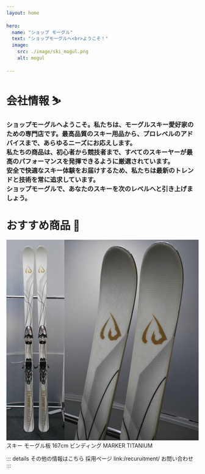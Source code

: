 ```yaml
---
layout: home

hero:
  name: "ショップ モーグル"
  text: "ショップモーグルへ<br>ようこそ！" 
  image:
    src: ./image/ski_mogul.png
    alt: mogul 

---
```


# 会社情報 :skier: 

 <h3>ショップモーグルへようこそ。私たちは、モーグルスキー愛好家のための専門店です。最高品質のスキー用品から、プロレベルのアドバイスまで、あらゆるニーズにお応えします。<br>
 私たちの商品は、初心者から競技者まで、すべてのスキーヤーが最高のパフォーマンスを発揮できるように厳選されています。<br>
 安全で快適なスキー体験をお届けするため、私たちは最新のトレンドと技術を常に追求しています。<br>
 ショップモーグルで、あなたのスキーを次のレベルへと引き上げましょう。</h3>

# おすすめ商品 :confetti_ball:
![An image](./image/t553934014.1.jpg)
スキー モーグル板 167cm ビンディング MARKER TITANIUM

::: details その他の情報はこちら
採用ページ  link:/recuruitment/
お問い合わせ
:::